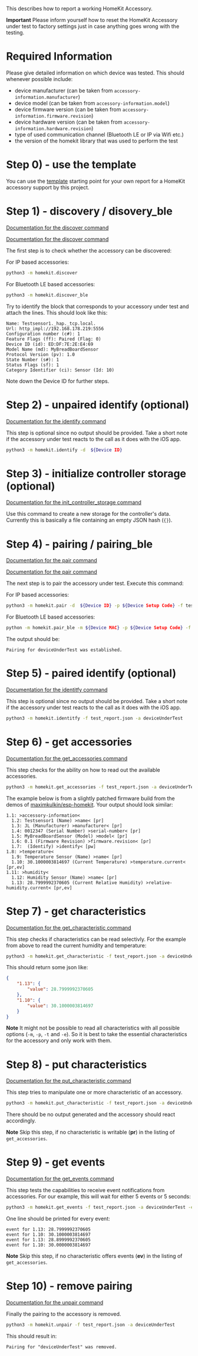 This describes how to report a working HomeKit Accessory.

**Important**
Please inform yourself how to reset the HomeKit Accessory under test to factory settings just in case anything goes wrong with the testing.

# Required Information

Please give detailed information on which device was tested. This should whenever possible include:
 * device manufacturer (can be taken from `accessory-information.manufacturer`)
 * device model (can be taken from `accessory-information.model`)
 * device firmware version (can be taken from `accessory-information.firmware.revision`)
 * device hardware version (can be taken from `accessory-information.hardware.revision`)
 * type of used communication channel (Bluetooth LE or IP via Wifi etc.)
 * the version of the homekit library that was used to perform the test

# Step 0) - use the template

You can use the [template](./tested_devices/TEMPLATE.md) starting point for your own report for a HomeKit accessory support by this project.

# Step 1) - discovery / disovery_ble

[Documentation for the discover command](https://github.com/jlusiardi/homekit_python#discover)

[Documentation for the discover command](https://github.com/jlusiardi/homekit_python#discover_ble)

The first step is to check whether the accessory can be discovered:

For IP based accessories:
```bash
python3 -m homekit.discover
```
For Bluetooth LE based accessories:
```bash
python3 -m homekit.discover_ble
```

Try to identify the block that corresponds to your accessory under test and attach the lines. This should look like this:
```
Name: Testsensor1._hap._tcp.local.
Url: http_impl://192.168.178.219:5556
Configuration number (c#): 1
Feature Flags (ff): Paired (Flag: 0)
Device ID (id): ED:DF:7E:2E:E4:69
Model Name (md): MyBreadBoardSensor
Protocol Version (pv): 1.0
State Number (s#): 1
Status Flags (sf): 1
Category Identifier (ci): Sensor (Id: 10)
```

Note down the Device ID for further steps.

# Step 2) - unpaired identify (optional)

[Documentation for the identify command](https://github.com/jlusiardi/homekit_python#identify)

This step is optional since no output should be provided. Take a short note if the accessory under test reacts to the call as it does with the iOS app.

```bash
python3 -m homekit.identify -d  ${Device ID} 
```

# Step 3) - initialize controller storage (optional)

[Documentation for the init_controller_storage command](https://github.com/jlusiardi/homekit_python#init_controller_storage)

Use this command to create a new storage for the controller's data. Currently this is basically a file containing an empty JSON hash (`{}`).

# Step 4) - pairing / pairing_ble

[Documentation for the pair command](https://github.com/jlusiardi/homekit_python#pair)

[Documentation for the pair command](https://github.com/jlusiardi/homekit_python#pair_ble)

The next step is to pair the accessory under test. Execute this command:

For IP based accessories:
```bash
python3 -m homekit.pair -d  ${Device ID} -p ${Device Setup Code} -f test_report.json -a deviceUnderTest
```
For Bluetooth LE based accessories:
```bash
python -m homekit.pair_ble -m ${Device MAC} -p ${Device Setup Code} -f test_report.json -a deviceUnderTest
```

The output should be:

```
Pairing for deviceUnderTest was established.
```

# Step 5) - paired identify (optional)

[Documentation for the identitfy command](https://github.com/jlusiardi/homekit_python#identitfy)

This step is optional since no output should be provided. Take a short note if the accessory under test reacts to the call as it does with the iOS app.

```bash
python3 -m homekit.identitfy -f test_report.json -a deviceUnderTest
```

# Step 6) - get accessories 

[Documentation for the get_accessories command](https://github.com/jlusiardi/homekit_python#get_accessories)

This step checks for the ability on how to read out the available accessories.

```bash
python3 -m homekit.get_accessories -f test_report.json -a deviceUnderTest
```

The example below is from a slightly patched firmware build from the demos of [maximkulkin/esp-homekit](https://github.com/maximkulkin/esp-homekit). 
Your output should look similar:
```
1.1: >accessory-information<
  1.2: Testsensor1 (Name) >name< [pr]
  1.3: JL (Manufacturer) >manufacturer< [pr]
  1.4: 0012347 (Serial Number) >serial-number< [pr]
  1.5: MyBreadBoardSensor (Model) >model< [pr]
  1.6: 0.1 (Firmware Revision) >firmware.revision< [pr]
  1.7:  (Identify) >identify< [pw]
1.8: >temperature<
  1.9: Temperature Sensor (Name) >name< [pr]
  1.10: 30.1000003814697 (Current Temperature) >temperature.current< [pr,ev]
1.11: >humidity<
  1.12: Humidity Sensor (Name) >name< [pr]
  1.13: 28.7999992370605 (Current Relative Humidity) >relative-humidity.current< [pr,ev]
```

# Step 7) - get characteristics

[Documentation for the get_characteristic command](https://github.com/jlusiardi/homekit_python#get_characteristic)

This step checks if characteristics can be read selectivly. For the example from above to read the current humidity and temperature:

```bash
python3 -m homekit.get_characteristic -f test_report.json -a deviceUnderTest -c 1.13 -c 1.10 
```

This should return some json like:
```json
{
    "1.13": {
        "value": 28.7999992370605
    },
    "1.10": {
        "value": 30.1000003814697
    }
}
```

**Note**
It might not be possible to read all characteristics with all possible options (`-m`, `-p`, `-t` and `-e`). So it is best to take the essential characteristics for the accessory and only work with them.


# Step 8) - put characteristics

[Documentation for the put_characteristic command](https://github.com/jlusiardi/homekit_python#put_characteristic)

This step tries to manipulate one or more characteristic of an accessory.

```bash
python3 -m homekit.put_characteristic -f test_report.json -a deviceUnderTest -c 23.42 On
```

There should be no output generated and the accessory should react accordingly.

**Note**
Skip this step, if no characteristic is writable (**pr**) in the listing of `get_accessories`.

# Step 9) - get events

[Documentation for the get_events command](https://github.com/jlusiardi/homekit_python#get_events)

This step tests the capabilities to receive event notifications from accessories. For our example, this will wait for either 5 events or 5 seconds: 

```bash
python3 -m homekit.get_events -f test_report.json -a deviceUnderTest -e 5 -s 5 -c 1.13 -c 1.10 
```

One line should be printed for every event:
```
event for 1.13: 28.7999992370605
event for 1.10: 30.1000003814697
event for 1.13: 28.8999992370605
event for 1.10: 30.0000003814697
```

**Note**
Skip this step, if no characteristic offers events (**ev**) in the listing of `get_accessories`.

# Step 10) - remove pairing

[Documentation for the unpair command](https://github.com/jlusiardi/homekit_python#unpair)

Finally the pairing to the accessory is removed. 

```bash
python3 -m homekit.unpair -f test_report.json -a deviceUnderTest
```

This should result in:
```
Pairing for "deviceUnderTest" was removed.
```



